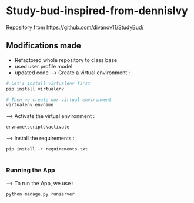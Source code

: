 # Study-bud-inspired-from-dennisIvy

Repository from 
https://github.com/divanov11/StudyBud/

## Modifications made
- Refactored whole repository to class base
- used user profile model
- updated code
--> Create a virtual environment :
```bash
# Let's install virtualenv first
pip install virtualenv

# Then we create our virtual environment
virtualenv envname

```

--> Activate the virtual environment :
```bash
envname\scripts\activate

```

--> Install the requirements :
```bash
pip install -r requirements.txt

```

#

### Running the App

--> To run the App, we use :
```bash
python manage.py runserver

```

